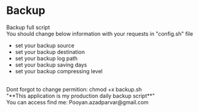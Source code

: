 # Backup
Backup full script</br>
You should change below information with your requests in "config.sh" file</br>
- set your backup source
- set your backup destination
- set your backup log path
- set your backup saving days
- set your backup compressing level</br>
</br>
Dont forgot to change permition: chmod +x backup.sh</br>
"**This application is my production daily backup script**"</br>
You can access find me: Pooyan.azadparvar@gmail.com </br>
